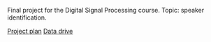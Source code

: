 Final project for the Digital Signal Processing course. Topic: speaker identification.

[Project plan](https://docs.google.com/document/d/14XjJqM4TyghIvMdpdaLuSSGmxRl9F00ejJSlwRoms4Q/edit)
[Data drive](https://drive.google.com/drive/u/1/folders/175sdJDdKeFxy6os7fadCc1dZIirzgHrQ?fbclid=IwAR3SENlSs0Jvt08gHPDorpAmzPdg3ccSGv2w_w0an561RnHzKO52w6QjuP4)
